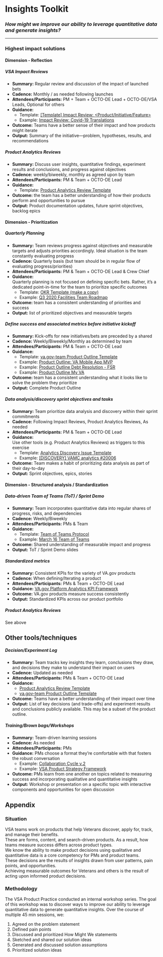 # Insights Toolkit

### _How might we improve our ability to leverage quantitative data and generate insights?_
---

### Highest impact solutions
#### Dimension - Reflection
##### VSA Impact Reviews 	
- **Summary:** Regular review and discussion of the impact of launched bets
- **Cadence:** Monthly / as needed following launches
- **Attendees/Participants:** PM + Team + OCTO-DE Lead + OCTO-DE/VSA Leads, Optional for others
- **Guidance:**  
  - Template: [[Template] Impact Review: <Product/Initiative/Feature>](https://docs.google.com/presentation/d/1JGRSGCX8jyOTUGgNBKG1uDKyEikl26vNsl4d5M71qAU/edit)  
  - Example: [Impact Review: Covid-19 Translations](https://docs.google.com/presentation/d/1T5VxP3CjHZBAeqnzPnG1KMGR9PYJy2my_vePcsOBGJI/edit#slide=id.g7a08253fe7_0_0)
- **Outcome:** Teams have a better sense of their impact and how products might iterate
- **Output:** Summary of the initiative—problem, hypotheses, results, and recommendations
##### Product Analytics Reviews
- **Summary:** Discuss user insights, quantitative findings, experiment results and conclusions, and progress against objectives
- **Cadence:** weekly/biweekly, monthly as agreed upon by team
- **Attendees/Participants:** PM & Team + OCTO-DE Lead
- **Guidance:**  
  - Template: [Product Analytics Review Template](https://github.com/department-of-veterans-affairs/va.gov-team/blob/master/teams/vsa/product/product-analytics-review-template.md) 
- **Outcome:** the team has a better understanding of how their products perform and opportunities to pursue
- **Output:** Product documentation updates, future sprint objectives, backlog epics
#### Dimension - Prioritization
##### Quarterly Planning
- **Summary:** Team reviews progress against objectives and measurable targets and adjusts priorities accordingly. Ideal situation is the team constantly evaluating progress 
- **Cadence:** Quarterly basis (but team should be in regular flow of evaluating progress/priorities)
- **Attendees/Participants:** PM & Team + OCTO-DE Lead & Crew Chief
- **Guidance:**  
Quarterly planning is not focused on defining specific bets. Rather, it’s a dedicated point-in-time for the team to prioritize specific outcomes 
  - Template: [OKR Template (make a copy)](https://docs.google.com/drawings/d/16-ih0YnV-Q09PUfFPWT9mqEMRpkizvjugOgHpBDK9RM/edit) 
  - Example: [Q3 2020 Facilities Team Roadmap](https://github.com/department-of-veterans-affairs/va.gov-team/blob/master/products/facilities/roadmaps/3q-facilities-team-roadmap.md) 
- **Outcome:** team has a consistent understanding of priorities and success
- **Output:** list of prioritized objectives and measurable targets 
##### Define success and associated metrics before initiative kickoff
- **Summary:** Kick-offs for new initiatives/bets are preceded by a shared 
- **Cadence:** Weekly/Biweekly/Monthly as determined by team
- **Attendees/Participants:** PM & Team + OCTO-DE Lead
- **Guidance:**  
  - Template: [va.gov-team Product Outline Template](https://github.com/department-of-veterans-affairs/va.gov-team/blob/master/platform/product-management/product-outline-template.md#measuring-success) 
  - Example: [Product Outline: VA Mobile App MVP](https://github.com/department-of-veterans-affairs/va.gov-team/blob/master/products/va-mobile-app/product/product%20outline.md#measuring-success)
  - Example: [Product Outline Debt Resolution - FSR](https://github.com/department-of-veterans-affairs/va.gov-team/blob/master/products/Debt%20Resolution/Financial-Status-Report/FSR-Product-Outline.md#measuring-success)
  - Example: [Product Outline My VA](https://github.com/department-of-veterans-affairs/va.gov-team/tree/master/products/identity-personalization/my-va#measuring-success)  
- **Outcome:** team has a consistent understanding what it looks like to solve the problem they prioritize
- **Output:** Complete Product Outline
##### Data analysis/discovery sprint objectives and tasks 
- **Summary:** Team prioritize data analysis and discovery within their sprint commitments 
- **Cadence:**  Following Impact Reviews, Product Analytics Reviews, As needed
- **Attendees/Participants:** PM & Team + OCTO-DE Lead
- **Guidance:**  
Use other tools (e.g. Product Analytics Reviews) as triggers to this exercise
  - Template: [Analytics Discovery Issue Template](https://github.com/department-of-veterans-affairs/va.gov-team/issues/new?assignees=&labels=discovery%2C+research&template=analytics-discovery.md&title=Analytics+Discovery+-+%5BProduct%2FInitiative%2FObservation%5D)
  - Example: [[DISCOVERY] VAMC analytics #20006](https://github.com/department-of-veterans-affairs/va.gov-team/issues/20006) 
- **Outcome:** Team makes a habit of prioritizing data analysis as part of their day-to-day 
- **Output:** Sprint objectives, epics, stories
#### Dimension - Structured analysis / Standardization
##### Data-driven Team of Teams (ToT) / Sprint Demo
- **Summary:** Team incorporates quantitative data into regular shares of progress, risks, and dependencies
- **Cadence:**  Weekly/Biweekly
- **Attendees/Participants:**  PMs & Team
- **Guidance:**  
  - Template: [Team of Teams Protocol](https://github.com/department-of-veterans-affairs/va.gov-team/blob/master/platform/product-management/Team%20of%20Teams%20Protocol%203-2-21.pptx)
  - Example: [March 16 Team of Teams](https://dsva.slack.com/archives/CE4304QPK/p1616202930007500)
- **Outcome:** Shared understanding of measurable impact and progress
- **Output:** ToT / Sprint Demo slides
##### Standardized metrics
- **Summary:** Consistent KPIs for the variety of VA.gov products 
- **Cadence:**  When defining/Iterating a product
- **Attendees/Participants:** PMs & Team + OCTO-DE Lead
- **Guidance:**  [VA.gov Platform Analytics KPI Framework](https://github.com/department-of-veterans-affairs/va.gov-team/blob/master/platform/analytics/Analytics%20Playbook/va-gov-platform-analytics-kpi-framework.pdf) 
- **Outcome:** VA.gov products measure success consistently
- **Output:** Standardized KPIs across our product portfolio
##### Product Analytics Reviews
See above
## Other tools/techniques
##### Decision/Experiment Log 
- **Summary:** Team tracks key insights they learn, conclusions they draw, and decisions they make  to understand their impact on users
- **Cadence:** Updated as needed
- **Attendees/Participants:** PMs & Team + OCTO-DE Lead
- **Guidance:**  
  - [Product Analytics Review Template](https://github.com/department-of-veterans-affairs/va.gov-team/blob/master/teams/vsa/product/product-analytics-review-template.md) 
  - [va.gov-team Product Outline Template](https://github.com/department-of-veterans-affairs/va.gov-team/blob/master/platform/product-management/product-outline-template.md#solution-narrative) 
- **Outcome:** Teams have a better understanding of their impact over time
- **Output:** List of key decisions (and trade-offs) and experiment results and conclusions publicly available. This may be a subset of the product outline. 
##### Training/Brown bags/Workshops
- **Summary:** Team-driven learning sessions 
- **Cadence:**  As needed
- **Attendees/Participants:** PMs 
- **Guidance:** 
PMs choose a format they’re comfortable with that fosters the robust conversation 
  - Example: [Collaboration Cycle v.2](https://docs.google.com/presentation/d/1uhadsA1D0lvjL5LI15UVRnOplNvFt6t4ggT4hw0NZWE/edit#slide=id.gc34a3e701b_0_0) 
  - Example: [VSA Product Strategy Framework](https://docs.google.com/presentation/d/16dnI4KwDTn7paw1MN4r0OvGtZPVneAN2fnQRVP9RPPs/edit#slide=id.p1) 
- **Outcome:**  PMs learn from one another on topics related to measuring success and incorporating qualitative and quantitative insights
- **Output:** Workshop or presentation on a specific topic with interactive components and opportunities for open discussion

## Appendix
### Situation
VSA teams work on products that help Veterans discover, apply for, track, and manage their benefits. \
These are forms, content, and search-driven products. As a result, how teams measure success differs across product types. \
We know the ability to make product decisions using qualitative and quantitative data is a core competency for PMs and product teams.\
These decisions are the results of insights drawn from user patterns, pain points, and opportunities.\
Achieving measurable outcomes for Veterans and others is the result of acting upon informed product decisions. 


### Methodology
The VSA Product Practice conducted an internal workshop series. The goal of this workshop was to discover ways to improve our ability to leverage quantitative data to generate quantitative insights. 
Over the course of multiple 45 min sessions, we: 
1. Agreed on the problem statement
1. Defined pain points
1. Discussed and prioritized How Might We statements
1. Sketched and shared our solution ideas
1. Generated and discussed solution assumptions
1. Prioritized solution ideas 
